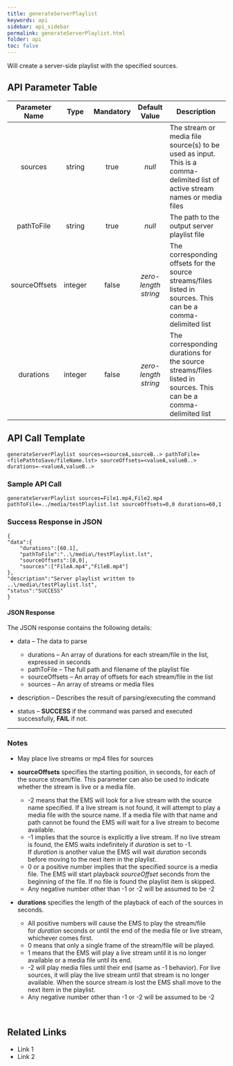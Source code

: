 ```yaml
---
title: generateServerPlaylist
keywords: api
sidebar: api_sidebar
permalink: generateServerPlaylist.html
folder: api
toc: false
---
```




Will create a server-side playlist with the specified sources.





## API Parameter Table

| Parameter Name |  Type   | Mandatory |    Default Value     | Description                              |
| :------------: | :-----: | :-------: | :------------------: | ---------------------------------------- |
|    sources     | string  |   true    |        *null*        | The stream or media file source(s) to be used as input. This is a comma-delimited list of active stream names or media files |
|   pathToFile   | string  |   true    |        *null*        | The path to the output server playlist file |
| sourceOffsets  | integer |   false   | *zero-length string* | The corresponding offsets for the source streams/files listed in sources. This can be a comma-delimited list |
|   durations    | integer |   false   | *zero-length string* | The corresponding durations for the source streams/files listed in sources. This can be a comma-delimited list |



## API Call Template

``` 
generateServerPlaylist sources=<sourceA,sourceB..> pathToFile=<filePathtoSave/fileName.lst> sourceOffsets=<valueA,valueB..> durations=-<valueA,valueB..>
```



### Sample API Call

``` 
generateServerPlaylist sources=File1.mp4,File2.mp4 pathToFile=../media/testPlaylist.lst sourceOffsets=0,0 durations=60,1
```



### Success Response in JSON

``` 
{
"data":{
    "durations":[60.1],
    "pathToFile":"..\/media\/testPlaylist.lst",
    "sourceOffsets":[0,0],
    "sources":["FileA.mp4","FileB.mp4"]
},
"description":"Server playlist written to ..\/media\/testPlaylist.lst",
"status":"SUCCESS"
}
```



#### **JSON Response**

The JSON response contains the following details:

- data – The data to parse
  - durations – An array of durations for each stream/file in the list, expressed in seconds
  - pathToFile – The full path and filename of the playlist file
  - sourceOffsets – An array of offsets for each stream/file in the list
  - sources – An array of streams or media files


- description – Describes the result of parsing/executing the command
- status – **SUCCESS** if the command was parsed and executed successfully, **FAIL** if not.

------

### Notes

- May place live streams or mp4 files for sources

- **sourceOffsets** specifies the starting position, in seconds, for each of the source stream/file. This parameter can also be used to indicate whether the stream is live or a media file.

  - -2 means that the EMS will look for a live stream with the source name specified. If a live stream is not found, it will attempt to play a media file with the source name. If a media file with that name and path cannot be found the EMS will wait for a live stream to become available.
  - -1 implies that the source is explicitly a live stream. If no live stream is found, the EMS waits indefinitely if *duration* is set to -1. If *duration* is another value the EMS will wait *duration* seconds before moving to the next item in the playlist.
  - 0 or a positive number implies that the specified source is a media file. The EMS will start playback *sourceOffset* seconds from the beginning of the file. If no file is found the playlist item is skipped.
  - Any negative number other than -1 or -2 will be assumed to be -2

- **durations** specifies the length of the playback of each of the sources in seconds.

  - All positive numbers will cause the EMS to play the stream/file for *duration* seconds or until the end of the media file or live stream, whichever comes first.
  - 0 means that only a single frame of the stream/file will be played.
  - 1 means that the EMS will play a live stream until it is no longer available or a media file until its end.
  - -2 will play media files until their end (same as -1 behavior). For live sources, it will play the live stream until that stream is no longer available. When the source stream is lost the EMS shall move to the next item in the playlist.
  - Any negative number other than -1 or -2 will be assumed to be -2

  ​





## **Related Links**

- Link 1
- Link 2